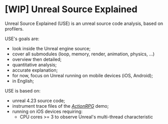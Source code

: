 # [WIP] Unreal Source Explained

Unreal Source Explained (USE) is an unreal source code analysis, based on profilers.

USE's goals are:
- look inside the Unreal engine source;
- cover all submodules (loop, memory, render, animation, physics, ...)
- overview then detailed;
- quantitative analysis;
- accurate explanation;
- for now, focus on Unreal running on mobile devices (iOS, Android);
- in English;

USE is based on:
- unreal 4.23 source code;
- instrument trace files of the [*ActionRPG*](https://www.unrealengine.com/marketplace/en-US/slug/action-rpg) demo;
- running on iOS devices requiring:
    - CPU cores >= 3 to observe Unreal's multi-thread characteristic

